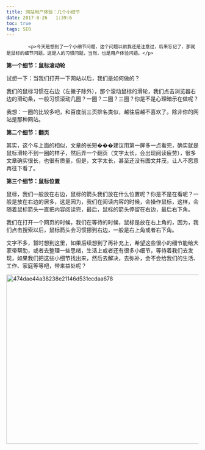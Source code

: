 ```yaml
---
title: 网站用户体验：几个小细节
date: 2017-8-26   1:39:6
toc: true
tags: SEO
---
```


			<p>今天是想到了一个小细节问题，这个问题以前我还是注意过，后来忘记了，那就是鼠标的细节问题，这是人的习惯问题，当然，也是用户体验问题。</p>
<p><strong>第一个细节：鼠标滚动轮</strong></p>
<p>试想一下：当我们打开一下网站以后，我们是如何做的？</p>
<p>我们的鼠标习惯在右边（左撇子除外），那个滚动鼠标的滑轮，我们点击浏览器右边的滑动条，一般习惯滚动几圈？一圈？二圈？三圈？你是不是心理暗示在做呢？</p>
<p>我想：一圈的比较多吧，和百度前三页排名类似，越往后越不喜欢了。除非你的网站是那种网站。</p>
<p><strong>第二个细节：翻页</strong></p>
<p>其实，这个与上面的相似，文章的长短���建议用第一屏多一点看完，确实就是鼠标滑轮不到一圈的样子，然后弄一个翻页（文字太长，会出现阅读疲劳），很多文章确实很长，也很有质量，但是，文字太长，甚至还没有图文并茂，让人不愿意再往下看了。</p>
<p><strong>第三个细节：鼠标位置</strong></p>
<p>鼠标，我们一般放在右边，鼠标的箭头我们放在什么位置呢？你是不是在看呢？一般是放在右边的居多，这是因为，我们在阅读内容的时候，会操作鼠标，这样，会随着鼠标箭头一直把内容阅读完，最后，鼠标的箭头停留在右边，最后右下角。</p>
<p>我们在打开一个网页的时候，我们在等待的时候，鼠标是放在右上角的，因为，我们点击搜索以后，鼠标箭头会习惯挪到右边，一般是右上角或者右下角。</p>
<p>文字不多，暂时想到这里，如果后续想到了再补充上，希望这些很小的细节能给大家带帮助，或者去整理一些思绪，生活上或者还有很多小细节，等待着我们去发现，如果我们把这些小细节找出来，然后去解决，去弥补，会不会给我们的生活、工作、家庭等等吧，带来益处呢？</p>
<div><a href="http://www.webqianduan.cn/wp-content/uploads/2014/06/474dae44a38238e21146d531ecdaa678.jpg"><img class="alignnone size-full wp-image-278" alt="474dae44a38238e21146d531ecdaa678" src="http://www.webqianduan.cn/wp-content/uploads/2014/06/474dae44a38238e21146d531ecdaa678.jpg" width="558" height="444"></a></div>
		